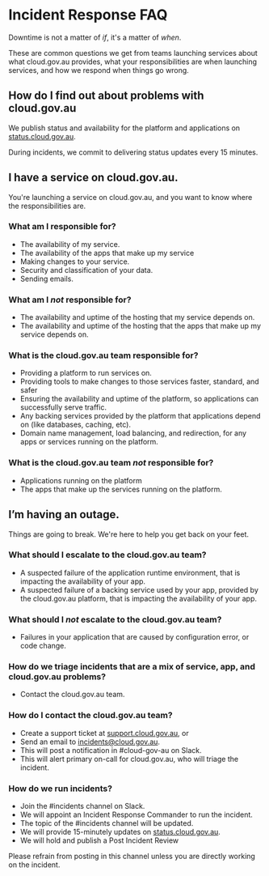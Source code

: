 # Incident Response FAQ

Downtime is not a matter of _if_, it's a matter of _when_.

These are common questions we get from teams launching services about what cloud.gov.au provides, what your responsibilities are when launching services, and how we respond when things go wrong.

## How do I find out about problems with cloud.gov.au

We publish status and availability for the platform and applications on [status.cloud.gov.au](http://status.cloud.gov.au).

During incidents, we commit to delivering status updates every 15 minutes.

## I have a service on cloud.gov.au.

You're launching a service on cloud.gov.au, and you want to know where the responsibilities are.

### What am I responsible for?

* The availability of my service.
* The availability of the apps that make up my service
* Making changes to your service.
* Security and classification of your data.
* Sending emails.

### What am I _not_ responsible for?

* The availability and uptime of the hosting that my service depends on.
* The availability and uptime of the hosting that the apps that make up my service depends on.

### What is the cloud.gov.au team responsible for?

* Providing a platform to run services on.
* Providing tools to make changes to those services faster, standard, and safer
* Ensuring the availability and uptime of the platform, so applications can successfully serve traffic.
* Any backing services provided by the platform that applications depend on (like databases, caching, etc).
* Domain name management, load balancing, and redirection, for any apps or services running on the platform.

### What is the cloud.gov.au team _not_ responsible for?

* Applications running on the platform
* The apps that make up the services running on the platform.

## I’m having an outage.

Things are going to break. We're here to help you get back on your feet.

### What should I escalate to the cloud.gov.au team?

* A suspected failure of the application runtime environment, that is impacting the availability of your app.
* A suspected failure of a backing service used by your app, provided by the cloud.gov.au platform, that is impacting the availability of your app.

### What should I _not_ escalate to the cloud.gov.au team?

* Failures in your application that are caused by configuration error, or code change.

### How do we triage incidents that are a mix of service, app, and cloud.gov.au problems?

* Contact the cloud.gov.au team.

### How do I contact the cloud.gov.au team?

* Create a support ticket at [support.cloud.gov.au](http://support.cloud.gov.au/), or
* Send an email to [incidents@cloud.gov.au](mailto:incidents@cloud.gov.au).
* This will post a notification in #cloud-gov-au on Slack.
* This will alert primary on-call for cloud.gov.au, who will triage the incident.

### How do we run incidents?

* Join the #incidents channel on Slack.
* We will appoint an Incident Response Commander to run the incident.
* The topic of the #incidents channel will be updated.
* We will provide 15-minutely updates on [status.cloud.gov.au](http://status.cloud.gov.au/).
* We will hold and publish a Post Incident Review

Please refrain from posting in this channel unless you are directly working on the incident.
